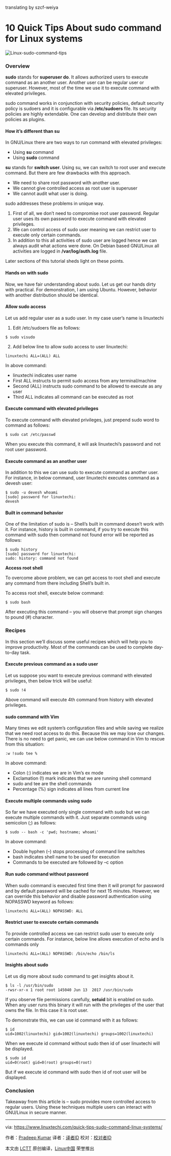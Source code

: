 translating by szcf-weiya

10 Quick Tips About sudo command for Linux systems
======

![Linux-sudo-command-tips][1]

### Overview

**sudo** stands for **superuser do**. It allows authorized users to execute command as an another user. Another user can be regular user or superuser. However, most of the time we use it to execute command with elevated privileges.

sudo command works in conjunction with security policies, default security policy is sudoers and it is configurable via **/etc/sudoers** file. Its security policies are highly extendable. One can develop and distribute their own policies as plugins.

#### How it’s different than su

In GNU/Linux there are two ways to run command with elevated privileges:

  * Using **su** command
  * Using **sudo** command



**su** stands for **switch user**. Using su, we can switch to root user and execute command. But there are few drawbacks with this approach.

  * We need to share root password with another user.
  * We cannot give controlled access as root user is superuser
  * We cannot audit what user is doing.



sudo addresses these problems in unique way.

  1. First of all, we don’t need to compromise root user password. Regular user uses its own password to execute command with elevated privileges.
  2. We can control access of sudo user meaning we can restrict user to execute only certain commands.
  3. In addition to this all activities of sudo user are logged hence we can always audit what actions were done. On Debian based GNU/Linux all activities are logged in **/var/log/auth.log** file.



Later sections of this tutorial sheds light on these points.

#### Hands on with sudo

Now, we have fair understanding about sudo. Let us get our hands dirty with practical. For demonstration, I am using Ubuntu. However, behavior with another distribution should be identical.

#### Allow sudo access

Let us add regular user as a sudo user. In my case user’s name is linuxtechi

1) Edit /etc/sudoers file as follows:
```
$ sudo visudo

```

2) Add below line to allow sudo access to user linuxtechi:
```
linuxtechi ALL=(ALL) ALL

```

In above command:

  * linuxtechi indicates user name
  * First ALL instructs to permit sudo access from any terminal/machine
  * Second (ALL) instructs sudo command to be allowed to execute as any user
  * Third ALL indicates all command can be executed as root



#### Execute command with elevated privileges

To execute command with elevated privileges, just prepend sudo word to command as follows:
```
$ sudo cat /etc/passwd

```

When you execute this command, it will ask linuxtechi’s password and not root user password.

#### Execute command as an another user

In addition to this we can use sudo to execute command as another user. For instance, in below command, user linuxtechi executes command as a devesh user:
```
$ sudo -u devesh whoami
[sudo] password for linuxtechi:
devesh

```

#### Built in command behavior

One of the limitation of sudo is – Shell’s built in command doesn’t work with it. For instance, history is built in command, if you try to execute this command with sudo then command not found error will be reported as follows:
```
$ sudo history
[sudo] password for linuxtechi:
sudo: history: command not found

```

**Access root shell**

To overcome above problem, we can get access to root shell and execute any command from there including Shell’s built in.

To access root shell, execute below command:
```
$ sudo bash

```

After executing this command – you will observe that prompt sign changes to pound (#) character.

### Recipes

In this section we’ll discuss some useful recipes which will help you to improve productivity. Most of the commands can be used to complete day-to-day task.

#### Execute previous command as a sudo user

Let us suppose you want to execute previous command with elevated privileges, then below trick will be useful:
```
$ sudo !4

```

Above command will execute 4th command from history with elevated privileges.

#### sudo command with Vim

Many times we edit system’s configuration files and while saving we realize that we need root access to do this. Because this we may lose our changes. There is no need to get panic, we can use below command in Vim to rescue from this situation:
```
:w !sudo tee %

```

In above command:

  * Colon (:) indicates we are in Vim’s ex mode
  * Exclamation (!) mark indicates that we are running shell command
  * sudo and tee are the shell commands
  * Percentage (%) sign indicates all lines from current line



#### Execute multiple commands using sudo

So far we have executed only single command with sudo but we can execute multiple commands with it. Just separate commands using semicolon (;) as follows:
```
$ sudo -- bash -c 'pwd; hostname; whoami'

```

In above command:

  * Double hyphen (–) stops processing of command line switches
  * bash indicates shell name to be used for execution
  * Commands to be executed are followed by –c option



#### Run sudo command without password

When sudo command is executed first time then it will prompt for password and by default password will be cached for next 15 minutes. However, we can override this behavior and disable password authentication using NOPASSWD keyword as follows:
```
linuxtechi ALL=(ALL) NOPASSWD: ALL

```

#### Restrict user to execute certain commands

To provide controlled access we can restrict sudo user to execute only certain commands. For instance, below line allows execution of echo and ls commands only
```
linuxtechi ALL=(ALL) NOPASSWD: /bin/echo /bin/ls

```

#### Insights about sudo

Let us dig more about sudo command to get insights about it.
```
$ ls -l /usr/bin/sudo
-rwsr-xr-x 1 root root 145040 Jun 13  2017 /usr/bin/sudo

```

If you observe file permissions carefully, **setuid** bit is enabled on sudo. When any user runs this binary it will run with the privileges of the user that owns the file. In this case it is root user.

To demonstrate this, we can use id command with it as follows:
```
$ id
uid=1002(linuxtechi) gid=1002(linuxtechi) groups=1002(linuxtechi)

```

When we execute id command without sudo then id of user linuxtechi will be displayed.
```
$ sudo id
uid=0(root) gid=0(root) groups=0(root)

```

But if we execute id command with sudo then id of root user will be displayed.

### Conclusion

Takeaway from this article is – sudo provides more controlled access to regular users. Using these techniques multiple users can interact with GNU/Linux in secure manner.

--------------------------------------------------------------------------------

via: https://www.linuxtechi.com/quick-tips-sudo-command-linux-systems/

作者：[Pradeep Kumar][a]
译者：[译者ID](https://github.com/译者ID)
校对：[校对者ID](https://github.com/校对者ID)

本文由 [LCTT](https://github.com/LCTT/TranslateProject) 原创编译，[Linux中国](https://linux.cn/) 荣誉推出

[a]:https://www.linuxtechi.com/author/pradeep/
[1]:https://www.linuxtechi.com/wp-content/uploads/2018/03/Linux-sudo-command-tips.jpg
